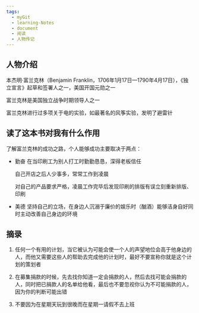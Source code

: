 ```yaml
---
tags:
  - myGit
  - learning-Notes
  - document
  - 阅读
  - 人物传记
---
```


## 人物介绍

本杰明·富兰克林（Benjamin Franklin，1706年1月17日—1790年4月17日），《独立宣言》起草和签署人之一，美国开国元勋之一

富兰克林是美国独立战争时期领导人之一

富兰克林进行过多项关于电的实验，如最著名的风筝实验，发明了避雷针

## 读了这本书对我有什么作用

了解富兰克林的成功之路，个人能够成功主要取决于两点：
- 勤奋
  在当印刷工为别人打工时勤勤恳恳，深得老板信任

  自己开店之后人少事多，常常工作到凌晨
  
  对自己的产品要求严格，凌晨工作完毕后发现印刷的排版有误立刻重新排版、印刷

- 美德
  坚持自己的立场，在身边人沉溺于廉价的娱乐时（酗酒）能够洁身自好同时主动改善自己身边的环境

## 摘录
1. 任何一个有用的计划，当它被认为可能会使一个人的声望地位会高于他身边的人，而他又需要这些人的帮助去完成他的计划时，最好不要宣称你就是这个计划的策划者

2. 在募集捐款的时候，先去找你知道一定会捐款的人，然后去找可能会捐款的人，同时把已捐款人的名单给他看，最后也不要忽视你认为不可能捐款的人，因为你的判断可能出错

3. 不要因为在星期天玩到很晚而在星期一请假不去上班